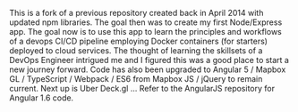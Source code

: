 This is a fork of a previous repository created back in April 2014 with updated npm libraries. The goal then was to create my first Node/Express app. The goal now is to use this app to learn the principles and workflows of a devops CI/CD pipeline employing Docker containers (for starters) deployed to cloud services. The thought of learning the skillsets of a DevOps Engineer intrigued me and I figured this was a good place to start a new journey forward. Code has also been upgraded to Angular 5 / Mapbox GL / TypeScript / Webpack / ES6 from Mapbox JS / jQuery to remain current. Next up is Uber Deck.gl ... Refer to the AngularJS repository for Angular 1.6 code.
